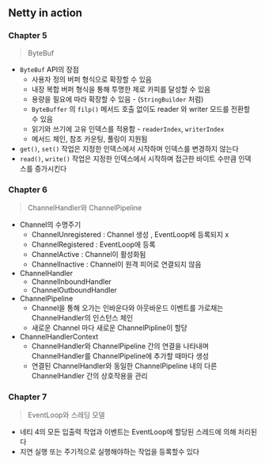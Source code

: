 ## Netty in action

### Chapter 5
> ByteBuf

- `ByteBuf` API의 장점
    - 사용자 정의 버퍼 형식으로 확장할 수 있음
    - 내장 복합 버퍼 형식을 통해 투명한 제로 카피를 달성할 수 있음
    - 용량을 필요에 따라 확장할 수 있음 - (`StringBuilder` 처럼)
    - `ByteBuffer` 의 `filp()` 메서드 호출 없이도 reader 와 writer 모드를 전환할 수 있음
    - 읽기와 쓰기에 고유 인덱스를 적용함 - `readerIndex`, `writerIndex`
    - 메서드 체인, 참조 카운팅, 풀링이 지원됨
- `get()`, `set()` 작업은 지정한 인덱스에서 시작하며 인덱스를 변경하지 않는다
- `read()`, `write()` 작업은 지정한 인덱스에서 시작하며 접근한 바이트 수만큼 인덱스를 증가시킨다


### Chapter 6
> ChannelHandler와 ChannelPipeline

- Channel의 수명주기
    - ChannelUnregistered : Channel 생성 , EventLoop에 등록되지 x
    - ChannelRegistered : EventLoop에 등록
    - ChannelActive : Channel이 활성화됨
    - ChannelInactive : Channel이 원격 피어로 연결되지 않음
- ChannelHandler
    - ChannelInboundHandler
    - ChannelOutboundHandler
- ChannelPipeline
    - Channel을 통해 오가는 인바운다와 아웃바운드 이벤트를 가로채는 ChannelHandler의 인스턴스 체인
    - 새로운 Channel 마다 새로운 ChannelPipline이 할당
- ChannelHandlerContext
    - ChannelHandler와 ChannelPipeline 간의 연결을 나타내며 ChannelHandler를 ChannelPipeline에 추가할 때마다 생성
    - 연결된 ChannelHandler와 동일한 ChannelPipeline 내의 다른 ChannelHandler 간의 상호작용을 관리


### Chapter 7
> EventLoop와 스레딩 모델

- 네티 4의 모든 입출력 작업과 이벤트는 EventLoop에 할당된 스레드에 의해 처리된다
- 지연 실행 또는 주기적으로 실행해야하는 작업을 등록할수 있다

